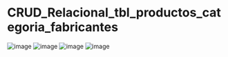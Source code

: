 # CRUD_Relacional_tbl_productos_categoria_fabricantes
![image](https://github.com/Hernandezc128/CRUD_Relacional_tbl_productos_categoria_fabricantes/assets/143743758/ea3c80ab-6444-48c9-90d0-05695c1d7152)
![image](https://github.com/Hernandezc128/CRUD_Relacional_tbl_productos_categoria_fabricantes/assets/143743758/ad81cacb-4322-42c9-8535-9d44694ac91b)
![image](https://github.com/Hernandezc128/CRUD_Relacional_tbl_productos_categoria_fabricantes/assets/143743758/139b0ac2-b21b-4350-a3aa-a82e05c3fd81)
![image](https://github.com/Hernandezc128/CRUD_Relacional_tbl_productos_categoria_fabricantes/assets/143743758/9cb55c93-4c51-402d-833f-635a0091f025)

